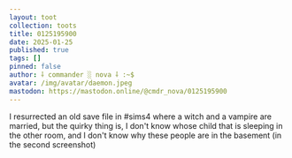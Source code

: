 ```yaml
---
layout: toot
collection: toots
title: 0125195900
date: 2025-01-25
published: true
tags: []
pinned: false
author: ⸸ commander ░ nova ⸸ :~$
avatar: /img/avatar/daemon.jpeg
mastodon: https://mastodon.online/@cmdr_nova/0125195900
---
```


I resurrected an old save file in #sims4 where a witch and a vampire are married, but the quirky thing is, I don't know whose child that is sleeping in the other room, and I don't know why these people are in the basement (in the second screenshot)
